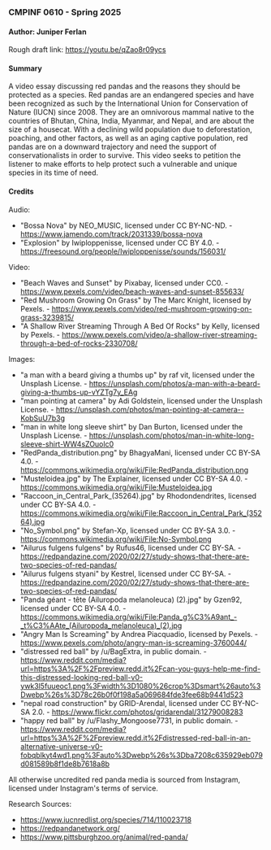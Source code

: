 ### CMPINF 0610 - Spring 2025
#### Author: Juniper Ferlan

Rough draft link: https://youtu.be/qZao8r09ycs

#### Summary
A video essay discussing red pandas and the reasons they should be protected as a species. Red pandas are an endangered species and have been recognized as such by the International Union for Conservation of Nature (IUCN) since 2008. They are an omnivorous mammal native to the countries of Bhutan, China, India, Myanmar, and Nepal, and are about the size of a housecat. With a declining wild population due to deforestation, poaching, and other factors, as well as an aging captive population, red pandas are on a downward trajectory and need the support of conservationalists in order to survive. This video seeks to petition the listener to make efforts to help protect such a vulnerable and unique species in its time of need.

#### Credits
Audio:
- "Bossa Nova" by NEO_MUSIC, licensed under CC BY-NC-ND. - https://www.jamendo.com/track/2031339/bossa-nova
- "Explosion" by Iwiploppenisse, licensed under CC BY 4.0. - https://freesound.org/people/Iwiploppenisse/sounds/156031/

Video:
- "Beach Waves and Sunset" by Pixabay, licensed under CC0. - https://www.pexels.com/video/beach-waves-and-sunset-855633/
- "Red Mushroom Growing On Grass" by The Marc Knight, licensed by Pexels. - https://www.pexels.com/video/red-mushroom-growing-on-grass-3239815/
- "A Shallow River Streaming Through A Bed Of Rocks" by Kelly, licensed by Pexels. - https://www.pexels.com/video/a-shallow-river-streaming-through-a-bed-of-rocks-2330708/

Images:
- "a man with a beard giving a thumbs up" by raf vit, licensed under the Unsplash License. - https://unsplash.com/photos/a-man-with-a-beard-giving-a-thumbs-up-vYZTg7y_EAg
- "man pointing at camera" by Adi Goldstein, licensed under the Unsplash License. - https://unsplash.com/photos/man-pointing-at-camera--KobSuU7b3g
- "man in white long sleeve shirt" by Dan Burton, licensed under the Unsplash License. - https://unsplash.com/photos/man-in-white-long-sleeve-shirt-WW4sZOuolc0
- "RedPanda_distribution.png" by BhagyaMani, licensed under CC BY-SA 4.0. - https://commons.wikimedia.org/wiki/File:RedPanda_distribution.png
- "Musteloidea.jpg" by The Explainer, licensed under CC BY-SA 4.0. - https://commons.wikimedia.org/wiki/File:Musteloidea.jpg
- "Raccoon_in_Central_Park_(35264).jpg" by Rhodondendrites, licensed under CC BY-SA 4.0. - https://commons.wikimedia.org/wiki/File:Raccoon_in_Central_Park_(35264).jpg
- "No_Symbol.png" by Stefan-Xp, licensed under CC BY-SA 3.0. - https://commons.wikimedia.org/wiki/File:No-Symbol.png
- "Ailurus fulgens fulgens" by Rufus46, licensed under CC BY-SA. - https://redpandazine.com/2020/02/27/study-shows-that-there-are-two-species-of-red-pandas/
- "Ailurus fulgens styani" by Kestrel, licensed under CC BY-SA. - https://redpandazine.com/2020/02/27/study-shows-that-there-are-two-species-of-red-pandas/
- "Panda géant - tête (Ailuropoda melanoleuca) (2).jpg" by Gzen92, licensed under CC BY-SA 4.0. - https://commons.wikimedia.org/wiki/File:Panda_g%C3%A9ant_-_t%C3%AAte_(Ailuropoda_melanoleuca)_(2).jpg
- "Angry Man Is Screaming" by Andrea Piacquadio, licensed by Pexels. - https://www.pexels.com/photo/angry-man-is-screaming-3760044/
- "distressed red ball" by /u/BagExtra, in public domain. - https://www.reddit.com/media?url=https%3A%2F%2Fpreview.redd.it%2Fcan-you-guys-help-me-find-this-distressed-looking-red-ball-v0-ywk3l5fuueoc1.png%3Fwidth%3D1080%26crop%3Dsmart%26auto%3Dwebp%26s%3D78c26b0f0f198a5a069684fde3fee68b9441d523
- "nepal road construction" by GRID-Arendal, licensed under CC BY-NC-SA 2.0. - https://www.flickr.com/photos/gridarendal/31279008283
- "happy red ball" by /u/Flashy_Mongoose7731, in public domain. - https://www.reddit.com/media?url=https%3A%2F%2Fpreview.redd.it%2Fdistressed-red-ball-in-an-alternative-universe-v0-fobqblkyt4wd1.png%3Fauto%3Dwebp%26s%3Dba7208c635929eb079d081589b8f1de8b7618a8b

All otherwise uncredited red panda media is sourced from Instagram, licensed under Instagram's terms of service.

Research Sources:
- https://www.iucnredlist.org/species/714/110023718
- https://redpandanetwork.org/
- https://www.pittsburghzoo.org/animal/red-panda/